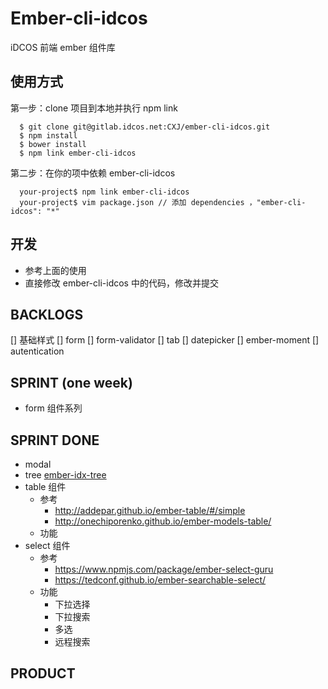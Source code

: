 # Ember-cli-idcos

iDCOS 前端 ember 组件库

## 使用方式

第一步：clone 项目到本地并执行 npm link

```shell
  $ git clone git@gitlab.idcos.net:CXJ/ember-cli-idcos.git
  $ npm install
  $ bower install
  $ npm link ember-cli-idcos
```


第二步：在你的项中依赖 ember-cli-idcos

```shell
  your-project$ npm link ember-cli-idcos 
  your-project$ vim package.json // 添加 dependencies ，"ember-cli-idcos": "*"
```


## 开发

* 参考上面的使用
* 直接修改 ember-cli-idcos 中的代码，修改并提交


## BACKLOGS
[] 基础样式
[] form 
[] form-validator
[] tab 
[] datepicker
[] ember-moment 
[] autentication 

## SPRINT (one week)
- form 组件系列

## SPRINT DONE 
- modal
- tree  [ember-idx-tree](http://indexiatech.github.io/ember-idx-tree/simple)
- table 组件 
    - 参考
        - http://addepar.github.io/ember-table/#/simple
        - http://onechiporenko.github.io/ember-models-table/
    - 功能
- select 组件
    -  参考
        -  https://www.npmjs.com/package/ember-select-guru
        -  https://tedconf.github.io/ember-searchable-select/
    -  功能
        -  下拉选择
        -  下拉搜索
        -  多选
        -  远程搜索

## PRODUCT
